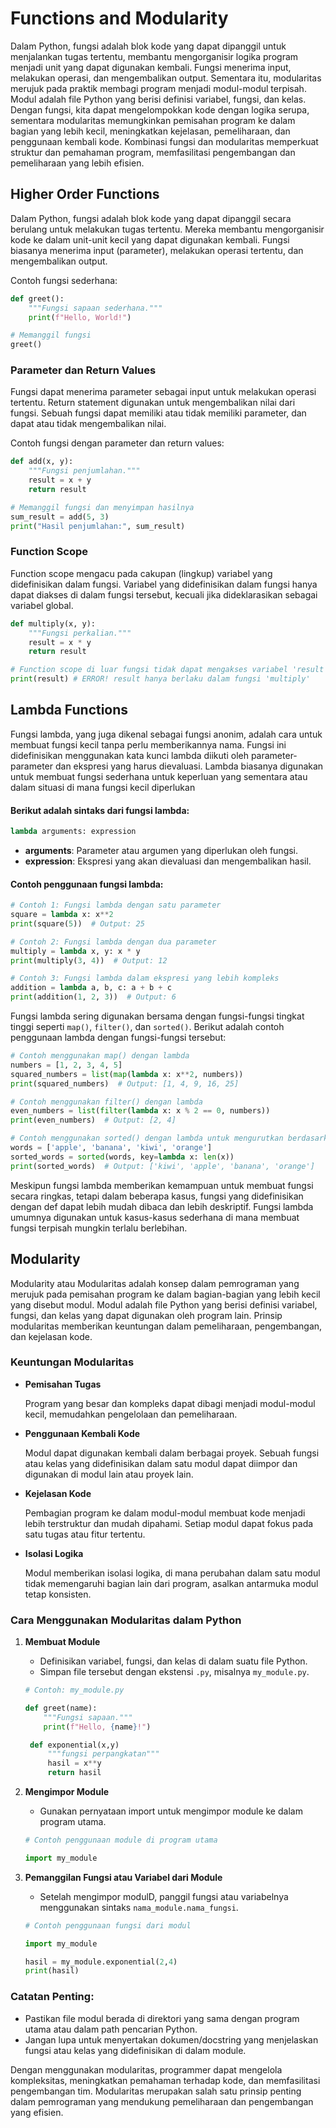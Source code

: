 # Functions and Modularity

Dalam Python, fungsi adalah blok kode yang dapat dipanggil untuk menjalankan tugas tertentu, membantu mengorganisir logika program menjadi unit yang dapat digunakan kembali. Fungsi menerima input, melakukan operasi, dan mengembalikan output. Sementara itu, modularitas merujuk pada praktik membagi program menjadi modul-modul terpisah. Modul adalah file Python yang berisi definisi variabel, fungsi, dan kelas. Dengan fungsi, kita dapat mengelompokkan kode dengan logika serupa, sementara modularitas memungkinkan pemisahan program ke dalam bagian yang lebih kecil, meningkatkan kejelasan, pemeliharaan, dan penggunaan kembali kode. Kombinasi fungsi dan modularitas memperkuat struktur dan pemahaman program, memfasilitasi pengembangan dan pemeliharaan yang lebih efisien.

## Higher Order Functions

Dalam Python, fungsi adalah blok kode yang dapat dipanggil secara berulang untuk melakukan tugas tertentu. Mereka membantu mengorganisir kode ke dalam unit-unit kecil yang dapat digunakan kembali. Fungsi biasanya menerima input (parameter), melakukan operasi tertentu, dan mengembalikan output.

Contoh fungsi sederhana:

```python
def greet():
    """Fungsi sapaan sederhana."""
    print(f"Hello, World!")

# Memanggil fungsi
greet()
```

### Parameter dan Return Values

Fungsi dapat menerima parameter sebagai input untuk melakukan operasi tertentu. Return statement digunakan untuk mengembalikan nilai dari fungsi. Sebuah fungsi dapat memiliki atau tidak memiliki parameter, dan dapat atau tidak mengembalikan nilai.

Contoh fungsi dengan parameter dan return values:

```python
def add(x, y):
    """Fungsi penjumlahan."""
    result = x + y
    return result

# Memanggil fungsi dan menyimpan hasilnya
sum_result = add(5, 3)
print("Hasil penjumlahan:", sum_result)
```

### Function Scope

Function scope mengacu pada cakupan (lingkup) variabel yang didefinisikan dalam fungsi. Variabel yang didefinisikan dalam fungsi hanya dapat diakses di dalam fungsi tersebut, kecuali jika dideklarasikan sebagai variabel global.

```python
def multiply(x, y):
    """Fungsi perkalian."""
    result = x * y
    return result

# Function scope di luar fungsi tidak dapat mengakses variabel 'result'
print(result) # ERROR! result hanya berlaku dalam fungsi 'multiply'
```

## Lambda Functions

Fungsi lambda, yang juga dikenal sebagai fungsi anonim, adalah cara untuk membuat fungsi kecil tanpa perlu memberikannya nama. Fungsi ini didefinisikan menggunakan kata kunci lambda diikuti oleh parameter-parameter dan ekspresi yang harus dievaluasi. Lambda biasanya digunakan untuk membuat fungsi sederhana untuk keperluan yang sementara atau dalam situasi di mana fungsi kecil diperlukan

#### Berikut adalah sintaks dari fungsi lambda:

```python
lambda arguments: expression
```

- **arguments**: Parameter atau argumen yang diperlukan oleh fungsi.
- **expression**: Ekspresi yang akan dievaluasi dan mengembalikan hasil.

#### Contoh penggunaan fungsi lambda:

```python
# Contoh 1: Fungsi lambda dengan satu parameter
square = lambda x: x**2
print(square(5))  # Output: 25

# Contoh 2: Fungsi lambda dengan dua parameter
multiply = lambda x, y: x * y
print(multiply(3, 4))  # Output: 12

# Contoh 3: Fungsi lambda dalam ekspresi yang lebih kompleks
addition = lambda a, b, c: a + b + c
print(addition(1, 2, 3))  # Output: 6
```

Fungsi lambda sering digunakan bersama dengan fungsi-fungsi tingkat tinggi seperti `map()`, `filter()`, dan `sorted()`. Berikut adalah contoh penggunaan lambda dengan fungsi-fungsi tersebut:

```python
# Contoh menggunakan map() dengan lambda
numbers = [1, 2, 3, 4, 5]
squared_numbers = list(map(lambda x: x**2, numbers))
print(squared_numbers)  # Output: [1, 4, 9, 16, 25]

# Contoh menggunakan filter() dengan lambda
even_numbers = list(filter(lambda x: x % 2 == 0, numbers))
print(even_numbers)  # Output: [2, 4]

# Contoh menggunakan sorted() dengan lambda untuk mengurutkan berdasarkan panjang kata
words = ['apple', 'banana', 'kiwi', 'orange']
sorted_words = sorted(words, key=lambda x: len(x))
print(sorted_words)  # Output: ['kiwi', 'apple', 'banana', 'orange']
```

Meskipun fungsi lambda memberikan kemampuan untuk membuat fungsi secara ringkas, tetapi dalam beberapa kasus, fungsi yang didefinisikan dengan def dapat lebih mudah dibaca dan lebih deskriptif. Fungsi lambda umumnya digunakan untuk kasus-kasus sederhana di mana membuat fungsi terpisah mungkin terlalu berlebihan.

## Modularity

Modularity atau Modularitas adalah konsep dalam pemrograman yang merujuk pada pemisahan program ke dalam bagian-bagian yang lebih kecil yang disebut modul. Modul adalah file Python yang berisi definisi variabel, fungsi, dan kelas yang dapat digunakan oleh program lain. Prinsip modularitas memberikan keuntungan dalam pemeliharaan, pengembangan, dan kejelasan kode.

### Keuntungan Modularitas

- **Pemisahan Tugas**

  Program yang besar dan kompleks dapat dibagi menjadi modul-modul kecil, memudahkan pengelolaan dan pemeliharaan.

- **Penggunaan Kembali Kode**

  Modul dapat digunakan kembali dalam berbagai proyek. Sebuah fungsi atau kelas yang didefinisikan dalam satu modul dapat diimpor dan digunakan di modul lain atau proyek lain.

- **Kejelasan Kode**

  Pembagian program ke dalam modul-modul membuat kode menjadi lebih terstruktur dan mudah dipahami. Setiap modul dapat fokus pada satu tugas atau fitur tertentu.

- **Isolasi Logika**

  Modul memberikan isolasi logika, di mana perubahan dalam satu modul tidak memengaruhi bagian lain dari program, asalkan antarmuka modul tetap konsisten.

### Cara Menggunakan Modularitas dalam Python

1. **Membuat Module**

   - Definisikan variabel, fungsi, dan kelas di dalam suatu file Python.
   - Simpan file tersebut dengan ekstensi `.py`, misalnya `my_module.py`.

   ```python
   # Contoh: my_module.py

   def greet(name):
       """Fungsi sapaan."""
       print(f"Hello, {name}!")

    def exponential(x,y)
        """fungsi perpangkatan"""
        hasil = x**y
        return hasil

   ```

2. **Mengimpor Module**

   - Gunakan pernyataan import untuk mengimpor module ke dalam program utama.

   ```python
   # Contoh penggunaan module di program utama

   import my_module
   ```

3. **Pemanggilan Fungsi atau Variabel dari Module**

   - Setelah mengimpor modulD, panggil fungsi atau variabelnya menggunakan sintaks `nama_module.nama_fungsi`.

   ```python
   # Contoh penggunaan fungsi dari modul

   import my_module

   hasil = my_module.exponential(2,4)
   print(hasil)
   ```

### Catatan Penting:

- Pastikan file modul berada di direktori yang sama dengan program utama atau dalam path pencarian Python.
- Jangan lupa untuk menyertakan dokumen/docstring yang menjelaskan fungsi atau kelas yang didefinisikan di dalam module.

Dengan menggunakan modularitas, programmer dapat mengelola kompleksitas, meningkatkan pemahaman terhadap kode, dan memfasilitasi pengembangan tim. Modularitas merupakan salah satu prinsip penting dalam pemrograman yang mendukung pemeliharaan dan pengembangan yang efisien.
